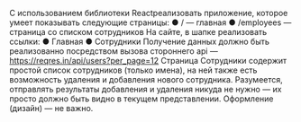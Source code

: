 С использованием библиотеки ​React​реализовать приложение, которое умеет показывать следующие страницы:
● / — главная
● /employees — страница со списком сотрудников
На сайте, в шапке реализовать ссылки: ● Главная
● Сотрудники
Получение данных должно быть реализованно посредством вызова стороннего api —
https://reqres.in/api/users?per_page=12
Страница Сотрудники содержит простой список сотрудников (только имена), на ней также есть возможность удаления и добавления нового сотрудника. Разумеется, отправлять результаты добавления и удаления никуда не нужно — их просто должно быть видно в текущем представлении.
Оформление (дизайн) — не важно.
